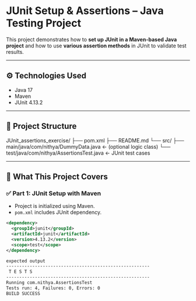 # JUnit Setup & Assertions – Java Testing Project

This project demonstrates how to **set up JUnit in a Maven-based Java project** and how to use **various assertion methods** in JUnit to validate test results.

---

## ⚙️ Technologies Used

- Java 17
- Maven
- JUnit 4.13.2

---

## 📁 Project Structure

JUnit_assertions_exercise/
├── pom.xml
├── README.md
└── src/
├── main/java/com/nithya/DummyData.java ← (optional logic class)
└── test/java/com/nithya/AssertionsTest.java ← JUnit test cases

---

## 🧠 What This Project Covers

### ✅ Part 1: JUnit Setup with Maven

- Project is initialized using Maven.
- `pom.xml` includes JUnit dependency.

```xml
<dependency>
  <groupId>junit</groupId>
  <artifactId>junit</artifactId>
  <version>4.13.2</version>
  <scope>test</scope>
</dependency>

expected output
-------------------------------------------------------
 T E S T S
-------------------------------------------------------
Running com.nithya.AssertionsTest
Tests run: 4, Failures: 0, Errors: 0
BUILD SUCCESS

